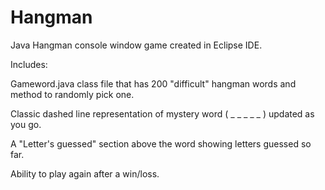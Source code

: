 # Hangman
Java Hangman console window game created in Eclipse IDE.

Includes:

Gameword.java class file that has 200 "difficult" hangman words and method to randomly pick one.

Classic dashed line representation of mystery word ( _ _ _ _ _ ) updated as you go.

A "Letter's guessed" section above the word showing letters guessed so far.

Ability to play again after a win/loss.
